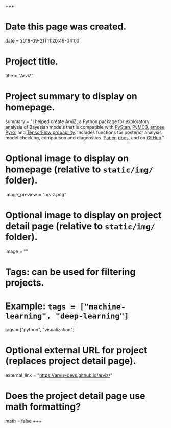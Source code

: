 +++
# Date this page was created.
date = 2018-09-21T11:20:49-04:00

# Project title.
title = "ArviZ"

# Project summary to display on homepage.
summary = "I helped create ArviZ, a Python package for exploratory analysis of Bayesian models that is compatible with [PyStan](https://pystan.readthedocs.io/en/latest/), [PyMC3](https://docs.pymc.io/), [emcee](https://emcee.readthedocs.io/en/stable/), [Pyro](http://pyro.ai/), and [TensorFlow probability](https://www.tensorflow.org/probability/). Includes functions for posterior analysis, model checking, comparison and diagnostics. [Paper](http://joss.theoj.org/papers/10.21105/joss.01143), [docs](https://arviz-devs.github.io/arviz/), and on [GitHub](https://github.com/arviz-devs/arviz)."

# Optional image to display on homepage (relative to `static/img/` folder).
image_preview = "arviz.png"

# Optional image to display on project detail page (relative to `static/img/` folder).
image = ""

# Tags: can be used for filtering projects.
# Example: `tags = ["machine-learning", "deep-learning"]`
tags = ["python", "visualization"]

# Optional external URL for project (replaces project detail page).
external_link = "https://arviz-devs.github.io/arviz/"

# Does the project detail page use math formatting?
math = false
+++
